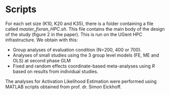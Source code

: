 Scripts
===========

For each set size (K10, K20 and K35), there is a folder containing a file called *master_fixran_HPC.sh*. This file contains the main body of the design of the study (figure 2 in the paper).
This is run on the UGent HPC infrastructure.
We obtain with this:
  - Group analyses of evaluation condition (N=200, 400 or 700).
  - Analyses of small studies using the 3 group level models (FE, ME and OLS) at second phase GLM
  - Fixed and random effects coordinate-based meta-analyses using *R* based on results from individual studies.

The analyses for Activation Likelihood Estimation were performed using MATLAB scripts obtained from prof. dr. Simon Eickhoff.
